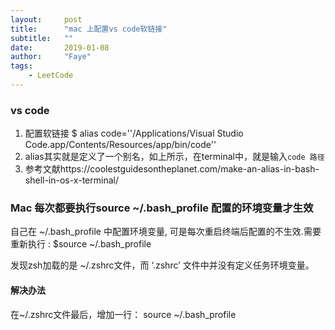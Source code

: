 ```yaml
---
layout:     post
title:      "mac 上配置vs code软链接"
subtitle:   ""
date:       2019-01-08
author:     "Faye"
tags:
    - LeetCode
---
```


### vs code
1. 配置软链接 $ alias code=\''/Applications/Visual Studio Code.app/Contents/Resources/app/bin/code'\'
2. alias其实就是定义了一个别名，如上所示，在terminal中，就是输入`code 路径`
3. 参考文献https://coolestguidesontheplanet.com/make-an-alias-in-bash-shell-in-os-x-terminal/


### Mac 每次都要执行source ~/.bash_profile 配置的环境变量才生效

自己在 ~/.bash_profile 中配置环境变量, 可是每次重启终端后配置的不生效.需要重新执行 : $source ~/.bash_profile

发现zsh加载的是 ~/.zshrc文件，而 ‘.zshrc’ 文件中并没有定义任务环境变量。

#### 解决办法

在~/.zshrc文件最后，增加一行： 
source ~/.bash_profile

